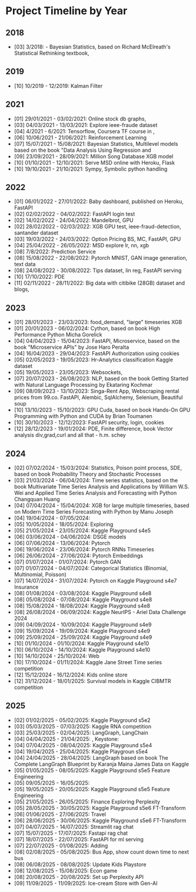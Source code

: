 # Project Timeline by Year


## 2018
- [03] 3/2018: - Bayesian Statistics, based on Richard McElreath's Statistical Rethinking textbook,

## 2019
- [10] 10/2019 - 12/2019: Kalman Filter

## 2021
- [01] 29/01/2021 - 03/02/2021: Online stock db graphs,
- [03] 04/03/2021 - 13/03/2021: Explore ieee-fraude dataset
- [04] 4/2021 - 6/2021: Tensorflow, Coursera TF course in ,
- [06] 10/06/2021 - 21/06/2021: Reinforcement Learning
- [07] 15/07/2021 - 15/08/2021: Bayesian Statistics, Multilevel models based on the book "Data Analysis Using Regression and
- [09] 23/09/2021 - 28/09/2021: Million Song Database XGB model
- [10] 01/10/2021 - 12/10/2021: Serve MSD online with Heroku, Flask
- [10] 19/10/2021 - 21/10/2021: Sympy, Symbolic python handling

## 2022
- [01] 06/01/2022 - 27/01/2022: Baby dashboard, published on Heroku, FastAPI
- [02] 02/02/2022 - 04/02/2022: FastAPI login test
- [02] 14/02/2022 - 24/04/2022: Mandelbrot, GPU
- [02] 28/02/2022 - 02/03/2022: XGB GPU test, ieee-fraud-detection, santander dataset
- [03] 19/03/2022 - 24/03/2022: Option Pricing BS, MC, FastAPI, GPU
- [04] 25/04/2022 - 26/05/2022: MSD explore lr, nn, xgb
- [08] 7/8/2022: Prediction Service
- [08] 15/08/2022 - 22/08/2022: Pytorch MNIST, GAN image generation, text data
- [08] 24/08/2022 - 30/08/2022: Tips dataset, lin reg, FastAPI serving
- [10] 17/10/2022: PDE
- [11] 02/11/2022 - 28/11/2022: Big data with citibike (28GB) dataset and blogs,

## 2023
- [01] 28/01/2023 - 23/03/2023: food_demand, "large" timeseries XGB
- [01] 20/01/2023 - 06/02/2024: Cython, based on book High Performance Python Micha Gorelick
- [04] 04/04/2023 - 15/04/2023: FastAPI, Microservice, based on the book "Microservice APIs" by Jose Haro Peralta
- [04] 16/04/2023 - 29/04/2023: FastAPI Authorization using cookies
- [05] 02/05/2023 - 19/05/2023: Hr-Analytics classification Kaggle dataset
- [05] 19/05/2023 - 23/05/2023: Websockets,
- [07] 20/07/2023 - 26/08/2023: NLP, based on the book Getting Started with Natural Language Processing by Ekataring Kochmar
- [09] 08/09/2023 - 13/10/2023: Singa-Rent App, Webscraping rental prices from 99.co. FastAPI, Alembic, SqlAlchemy, Selenium, Beautiful soup
- [10] 13/10/2023 - 15/10/2023: GPU Cuda, based on book Hands-On GPU Programming with Python and CUDA by Brian Toumanen
- [10] 30/10/2023 - 12/12/2023: FastAPI security, login, cookies
- [12] 28/12/2023 - 19/01/2024: PDE, Finite difference, book Vector analysis div,grad,curl and all that - h.m. schey

## 2024
- [02] 07/02/2024 - 15/03/2024: Statistics, Poison point process, SDE, based on book Probability Theory and Stochastic Processes
- [03] 21/03/2024 - 06/04/2024: Time series statistics, based on the book Multivariate Time Series Analysis and Applications by William W.S. Wei and Applied Time Series Analysis and Forecasting with Python Changquan Huang
- [04] 07/04/2024 - 15/04/2024: XGB for large multiple timeseries, based on Modern Time Series Forecasting with Python by Manu Joseph
- [04] 19/04/2024 - 07/05/2024: 
- [05] 10/05/2024 - 18/05/2024: Exploring
- [05] 21/05/2024 - 23/05/2024: Kaggle Playground s4e5
- [06] 03/06/2024 - 04/06/2024: DSGE models
- [06] 07/06/2024 - 13/06/2024: Pytorch
- [06] 19/06/2024 - 23/06/2024: Pytorch RNNs Timeseries
- [06] 26/06/2024 - 27/06/2024: Pytorch Embeddings
- [07] 01/07/2024 - 01/07/2024: Pytorch GAN
- [07] 01/07/2024 - 04/07/2024: Categorical Statistics (Binomial, Multinomial, Poisson)
- [07] 14/07/2024 - 31/07/2024: Pytorch on Kaggle Playground s4e7 Insurance
- [08] 01/08/2024 - 03/08/2024: Kaggle Playground s4e8
- [08] 05/08/2024 - 07/08/2024: Kaggle Playground s4e8
- [08] 15/08/2024 - 18/08/2024: Kaggle Playground s4e8
- [08] 26/08/2024 - 06/09/2024: Kaggle NeurIPS - Ariel Data Challenge 2024
- [09] 04/09/2024 - 10/09/2024: Kaggle Playground s4e9
- [09] 15/09/2024 - 19/09/2024: Kaggle Playground s4e9
- [09] 25/09/2024 - 25/09/2024: Kaggle Playground s4e9
- [10] 01/10/2024 - 01/10/2024: Kaggle Playground s4e10
- [10] 06/10/2024 - 14/10/2024: Kaggle Playground s4e10
- [10] 14/10/2024 - 25/10/2024: Web
- [10] 17/10/2024 - 01/11/2024: Kaggle Jane Street Time series competition
- [12] 15/12/2024 - 16/12/2024: Kids online store
- [12] 31/12/2024 - 18/01/2025: Survival models in Kaggle CIBMTR competition

## 2025
- [02] 01/02/2025 - 05/02/2025: Kaggle Playground s5e2
- [03] 05/03/2025 - 07/03/2025: Kaggle RNA competition
- [03] 25/03/2025 - 02/04/2025: LangGraph, LangChain
- [04] 04/04/2025 - 21/04/2025: , Keystone:
- [04] 07/04/2025 - 08/04/2025: Kaggle Playground s5e4
- [04] 19/04/2025 - 25/04/2025: Kaggle Playgroun s5e4
- [04] 24/04/2025 - 28/04/2025: LangGraph based on book The Complete LangGraph Blueprint by Karanja Maina James Data on Kaggle
- [05] 01/05/2025 - 08/05/2025: Kaggle Playground s5e5 Feature Engineering
- [05] 09/05/2025 - 16/05/2025: 
- [05] 19/05/2025 - 20/05/2025: Kaggle Playground s5e5 Feature Engineering
- [05] 21/05/2025 - 26/05/2025: Finance Exploring Perplexity
- [05] 28/05/2025 - 30/05/2025: Kaggle Playground s5e6 FT-Transform
- [06] 01/06/2025 - 27/06/2025: Travel
- [06] 28/06/2025 - 30/06/2025: Kaggle Playground s5e6 FT-Transform
- [07] 04/07/2025 - 14/07/2025: Streamlit rag chat
- [07] 15/07/2025 - 17/07/2025: Fastapi rag chat
- [07] 18/07/2025 - 22/07/2025: FastAPI for ml serving
- [07] 22/07/2025 - 01/08/2025: Adding
- [08] 02/08/2025 - 05/08/2025: Bus App, show count down time to next bus
- [08] 06/08/2025 - 08/08/2025: Update Kids Playstore
- [08] 12/08/2025 - 15/08/2025: Econ game
- [08] 20/08/2025 - 20/08/2025: Set up Perplexity API
- [09] 11/09/2025 - 11/09/2025: Ice-cream Store with Gen-AI